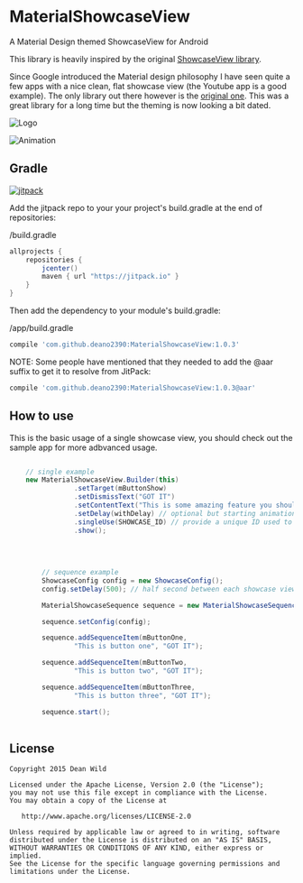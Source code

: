 # MaterialShowcaseView
A Material Design themed ShowcaseView for Android

This library is heavily inspired by the original [ShowcaseView library][1].

Since Google introduced the Material design philosophy I have seen quite a few apps with a nice clean, flat showcase view (the Youtube app is a good example). The only library out there however is the [original one][1]. This was a great library for a long time but the theming is now looking a bit dated.

![Logo](http://i.imgur.com/QIMYRJh.png)


![Animation][2]

Gradle
--------

[![jitpack][4]][5]

Add the jitpack repo to your your project's build.gradle at the end of repositories:

/build.gradle
```groovy
allprojects {
	repositories {
		jcenter()
		maven { url "https://jitpack.io" }
	}
}
```

Then add the dependency to your module's build.gradle:

/app/build.gradle
```groovy
compile 'com.github.deano2390:MaterialShowcaseView:1.0.3'
```

NOTE: Some people have mentioned that they needed to add the @aar suffix to get it to resolve from JitPack:
```groovy
compile 'com.github.deano2390:MaterialShowcaseView:1.0.3@aar'
```

How to use
--------
This is the basic usage of a single showcase view, you should check out the sample app for more adbvanced usage.

```java

	// single example
	new MaterialShowcaseView.Builder(this)
                .setTarget(mButtonShow)
                .setDismissText("GOT IT")
                .setContentText("This is some amazing feature you should know about")
                .setDelay(withDelay) // optional but starting animations immediately in onCreate can make them choppy
                .singleUse(SHOWCASE_ID) // provide a unique ID used to ensure it is only shown once
                .show();
                
                
                
                
    	// sequence example            
    	ShowcaseConfig config = new ShowcaseConfig();
        config.setDelay(500); // half second between each showcase view

        MaterialShowcaseSequence sequence = new MaterialShowcaseSequence(this, SHOWCASE_ID);

        sequence.setConfig(config);

        sequence.addSequenceItem(mButtonOne,
                "This is button one", "GOT IT");

        sequence.addSequenceItem(mButtonTwo,
                "This is button two", "GOT IT");

        sequence.addSequenceItem(mButtonThree,
                "This is button three", "GOT IT");

        sequence.start();
                
```

License
-------

    Copyright 2015 Dean Wild

    Licensed under the Apache License, Version 2.0 (the "License");
    you may not use this file except in compliance with the License.
    You may obtain a copy of the License at

       http://www.apache.org/licenses/LICENSE-2.0

    Unless required by applicable law or agreed to in writing, software
    distributed under the License is distributed on an "AS IS" BASIS,
    WITHOUT WARRANTIES OR CONDITIONS OF ANY KIND, either express or implied.
    See the License for the specific language governing permissions and
    limitations under the License.





[1]: https://github.com/amlcurran/ShowcaseView
[2]: http://i.imgur.com/rFHENgz.gif
[3]: https://code.google.com/p/android-flowtextview/
[4]: https://img.shields.io/github/release/deano2390/MaterialShowcaseView.svg?label=JitPack
[5]: https://jitpack.io/#deano2390/MaterialShowcaseView
